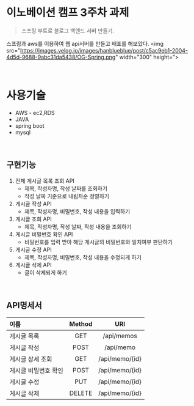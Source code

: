 # 이노베이션 캠프 3주차 과제
> 스프링 부트로 블로그 백엔드 서버 만들기.

스프링과 aws를 이용하여 웹 api서버를 만들고 배포를 해보았다.
<img src="https://images.velog.io/images/hanblueblue/post/c5ac9eb1-2004-4d5d-9688-9abc31da5438/OG-Spring.png" width="300" height=">

<br>

# 사용기술
- AWS - ec2,RDS
- JAVA
- spring boot
- mysql

<br>

## 구현기능
1. 전체 게시글 목록 조회 API
    - 제목, 작성자명, 작성 날짜를 조회하기
    - 작성 날짜 기준으로 내림차순 정렬하기
2. 게시글 작성 API
    - 제목, 작성자명, 비밀번호, 작성 내용을 입력하기
3. 게시글 조회 API
    - 제목, 작성자명, 작성 날짜, 작성 내용을 조회하기
4. 게시글 비밀번호 확인 API
    - 비밀번호를 입력 받아 해당 게시글의 비밀번호와 일치여부 판단하기
5. 게시글 수정 API
    - 제목, 작성자명, 비밀번호, 작성 내용을 수정되게 하기
6. 게시글 삭제 API
    - 글이 삭제되게 하기

<br>

## API명세서
|이름|Method|URl|
|:---|:---:|:---:|
|게시글 목록|GET|/api/memos|
|게시글 작성|POST|/api/memo|
|게시글 상세 조회|GET|/api/memo/{id}|
|게시글 비밀번호 확인|POST|/api/memo/{id}|
|게시글 수정|PUT|/api/memo/{id}|
|게시글 삭제|DELETE|/api/memo/{id}|





